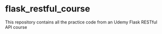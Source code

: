 # flask_restful_course
This repository contains all the practice code from an Udemy Flask RESTful API course
